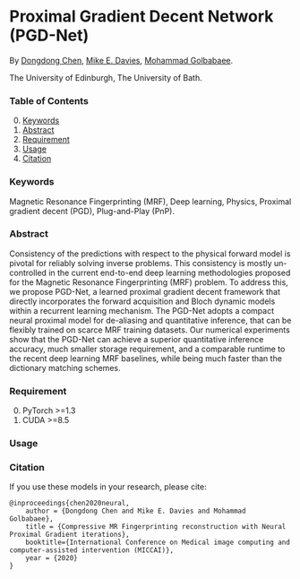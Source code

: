# Proximal Gradient Decent Network (PGD-Net) 

By [Dongdong Chen](http://dongdongchen.com), [Mike E. Davies](https://scholar.google.co.uk/citations?user=dwmfR3oAAAAJ&hl=en), [Mohammad Golbabaee](https://mgolbabaee.wordpress.com/).

The University of Edinburgh, The University of Bath.

### Table of Contents
0. [Keywords](#Keywords)
0. [Abstract](#Abstract)
0. [Requirement](#Requirement)
0. [Usage](#Usage)
0. [Citation](#citation)

### Keywords

Magnetic Resonance Fingerprinting (MRF), Deep learning, Physics, Proximal gradient decent (PGD), Plug-and-Play (PnP).

### Abstract

Consistency of the predictions with respect to the physical forward model is pivotal for reliably solving inverse problems. This consistency is mostly un-controlled in the current end-to-end deep learning methodologies proposed for the Magnetic Resonance Fingerprinting (MRF) problem. To address this, we propose PGD-Net, a learned proximal gradient decent framework that directly incorporates the forward acquisition and Bloch dynamic models within a recurrent learning mechanism. The PGD-Net adopts a compact neural proximal model for de-aliasing and quantitative inference, that can be flexibly trained on scarce MRF training datasets. Our numerical experiments show that the PGD-Net can achieve a superior quantitative inference accuracy, much smaller storage requirement, and a comparable runtime to the recent deep learning MRF baselines, while being much faster than the dictionary matching schemes.

### Requirement
0. PyTorch >=1.3
0. CUDA >=8.5

### Usage

### Citation

If you use these models in your research, please cite:

	@inproceedings{chen2020neural,
		author = {Dongdong Chen and Mike E. Davies and Mohammad Golbabaee},
		title = {Compressive MR Fingerprinting reconstruction with Neural Proximal Gradient iterations},
		booktitle={International Conference on Medical image computing and computer-assisted intervention (MICCAI)},
		year = {2020}
	}
